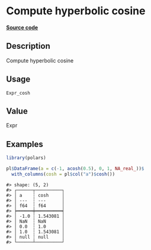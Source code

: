 
# Compute hyperbolic cosine

[**Source code**](https://github.com/pola-rs/r-polars/tree/4c60e4ba5981c539b9639261157303d78f545b69/R/#L)

## Description

Compute hyperbolic cosine

## Usage

<pre><code class='language-R'>Expr_cosh
</code></pre>

## Value

Expr

## Examples

``` r
library(polars)

pl$DataFrame(a = c(-1, acosh(0.5), 0, 1, NA_real_))$
  with_columns(cosh = pl$col("a")$cosh())
```

    #> shape: (5, 2)
    #> ┌──────┬──────────┐
    #> │ a    ┆ cosh     │
    #> │ ---  ┆ ---      │
    #> │ f64  ┆ f64      │
    #> ╞══════╪══════════╡
    #> │ -1.0 ┆ 1.543081 │
    #> │ NaN  ┆ NaN      │
    #> │ 0.0  ┆ 1.0      │
    #> │ 1.0  ┆ 1.543081 │
    #> │ null ┆ null     │
    #> └──────┴──────────┘
